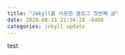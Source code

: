 ```yaml
---
title: "Jekyll를 사용한 블로그 첫번째 글"
date: 2020-08-31 21:34:28 -0400
categories: jekyll update
---
```

test
